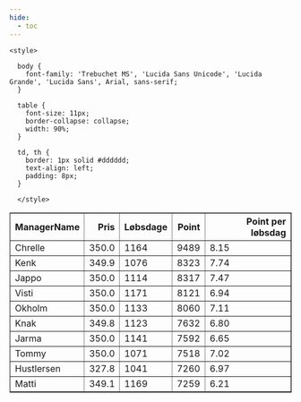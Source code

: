 ```yaml
---
hide:
  - toc
---
```


<!doctype html>
<html lang="en">
  <head>
    <meta charset="UTF-8" />
    <meta name="viewport" content="width=device-width, initial-scale=1.0" />
    <title> C Y K E L V E N N E R </title>

    <style>

      body {
        font-family: 'Trebuchet MS', 'Lucida Sans Unicode', 'Lucida Grande', 'Lucida Sans', Arial, sans-serif;
      }

      table {
        font-size: 11px;
        border-collapse: collapse;
        width: 90%;
      }
      
      td, th {
        border: 1px solid #dddddd;
        text-align: left;
        padding: 8px;
      }
      
      </style>
  </head>
  <body>
  <table border="1" class="dataframe" id="filterabletable">
  <thead>
    <tr style="text-align: right;">
      <th>ManagerName</th>
      <th>Pris</th>
      <th>Løbsdage</th>
      <th>Point</th>
      <th>Point per løbsdag</th>
    </tr>
  </thead>
  <tbody>
    <tr>
      <td>Chrelle</td>
      <td>350.0</td>
      <td>1164</td>
      <td>9489</td>
      <td>8.15</td>
    </tr>
    <tr>
      <td>Kenk</td>
      <td>349.9</td>
      <td>1076</td>
      <td>8323</td>
      <td>7.74</td>
    </tr>
    <tr>
      <td>Jappo</td>
      <td>350.0</td>
      <td>1114</td>
      <td>8317</td>
      <td>7.47</td>
    </tr>
    <tr>
      <td>Visti</td>
      <td>350.0</td>
      <td>1171</td>
      <td>8121</td>
      <td>6.94</td>
    </tr>
    <tr>
      <td>Okholm</td>
      <td>350.0</td>
      <td>1133</td>
      <td>8060</td>
      <td>7.11</td>
    </tr>
    <tr>
      <td>Knak</td>
      <td>349.8</td>
      <td>1123</td>
      <td>7632</td>
      <td>6.80</td>
    </tr>
    <tr>
      <td>Jarma</td>
      <td>350.0</td>
      <td>1141</td>
      <td>7592</td>
      <td>6.65</td>
    </tr>
    <tr>
      <td>Tommy</td>
      <td>350.0</td>
      <td>1071</td>
      <td>7518</td>
      <td>7.02</td>
    </tr>
    <tr>
      <td>Hustlersen</td>
      <td>327.8</td>
      <td>1041</td>
      <td>7260</td>
      <td>6.97</td>
    </tr>
    <tr>
      <td>Matti</td>
      <td>349.1</td>
      <td>1169</td>
      <td>7259</td>
      <td>6.21</td>
    </tr>
  </tbody>
</table>
<script src="../js/tablefilter/tablefilter.js"></script>

  <script data-config>
    var tfConfig = {
      base_path: '../js/tablefilter/',
      alternate_rows: true,
      btn_reset: {
          text: 'Nulstil'
      },
      auto_filter: {
        delay: 1100 //milliseconds
      },
 
      loader: true,
      no_results_message: true,  

      // columns data types
      col_types: [
          'string',
          { type: 'formatted-number', decimal: '.', thousands: ',' },
          'number',
          'number',
          { type: 'formatted-number', decimal: '.', thousands: ',' },
      ],

      // Sort extension: in this example the column data types are provided by the
      // 'col_types' property. The sort extension also has a 'types' property
      // defining the columns data type for column sorting. If the 'types'
      // property is not defined, the sorting extension will fallback to
      // the 'col_types' definitions.
      extensions: [{ name: 'sort' }]
  };

  var tf = new TableFilter('filterabletable', tfConfig);
  tf.init();
</script>
    
  </body>
</html>